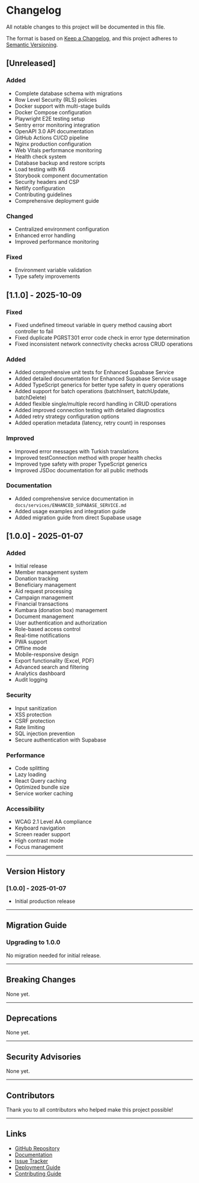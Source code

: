 # Changelog

All notable changes to this project will be documented in this file.

The format is based on [Keep a Changelog](https://keepachangelog.com/en/1.0.0/),
and this project adheres to
[Semantic Versioning](https://semver.org/spec/v2.0.0.html).

## [Unreleased]

### Added

- Complete database schema with migrations
- Row Level Security (RLS) policies
- Docker support with multi-stage builds
- Docker Compose configuration
- Playwright E2E testing setup
- Sentry error monitoring integration
- OpenAPI 3.0 API documentation
- GitHub Actions CI/CD pipeline
- Nginx production configuration
- Web Vitals performance monitoring
- Health check system
- Database backup and restore scripts
- Load testing with K6
- Storybook component documentation
- Security headers and CSP
- Netlify configuration
- Contributing guidelines
- Comprehensive deployment guide

### Changed

- Centralized environment configuration
- Enhanced error handling
- Improved performance monitoring

### Fixed

- Environment variable validation
- Type safety improvements

## [1.1.0] - 2025-10-09

### Fixed

- Fixed undefined timeout variable in query method causing abort controller to
  fail
- Fixed duplicate PGRST301 error code check in error type determination
- Fixed inconsistent network connectivity checks across CRUD operations

### Added

- Added comprehensive unit tests for Enhanced Supabase Service
- Added detailed documentation for Enhanced Supabase Service usage
- Added TypeScript generics for better type safety in query operations
- Added support for batch operations (batchInsert, batchUpdate, batchDelete)
- Added flexible single/multiple record handling in CRUD operations
- Added improved connection testing with detailed diagnostics
- Added retry strategy configuration options
- Added operation metadata (latency, retry count) in responses

### Improved

- Improved error messages with Turkish translations
- Improved testConnection method with proper health checks
- Improved type safety with proper TypeScript generics
- Improved JSDoc documentation for all public methods

### Documentation

- Added comprehensive service documentation in
  `docs/services/ENHANCED_SUPABASE_SERVICE.md`
- Added usage examples and integration guide
- Added migration guide from direct Supabase usage

## [1.0.0] - 2025-01-07

### Added

- Initial release
- Member management system
- Donation tracking
- Beneficiary management
- Aid request processing
- Campaign management
- Financial transactions
- Kumbara (donation box) management
- Document management
- User authentication and authorization
- Role-based access control
- Real-time notifications
- PWA support
- Offline mode
- Mobile-responsive design
- Export functionality (Excel, PDF)
- Advanced search and filtering
- Analytics dashboard
- Audit logging

### Security

- Input sanitization
- XSS protection
- CSRF protection
- Rate limiting
- SQL injection prevention
- Secure authentication with Supabase

### Performance

- Code splitting
- Lazy loading
- React Query caching
- Optimized bundle size
- Service worker caching

### Accessibility

- WCAG 2.1 Level AA compliance
- Keyboard navigation
- Screen reader support
- High contrast mode
- Focus management

---

## Version History

### [1.0.0] - 2025-01-07

- Initial production release

---

## Migration Guide

### Upgrading to 1.0.0

No migration needed for initial release.

---

## Breaking Changes

None yet.

---

## Deprecations

None yet.

---

## Security Advisories

None yet.

---

## Contributors

Thank you to all contributors who helped make this project possible!

---

## Links

- [GitHub Repository](https://github.com/kafkasder/panel)
- [Documentation](./README.md)
- [Issue Tracker](https://github.com/kafkasder/panel/issues)
- [Deployment Guide](./DEPLOYMENT.md)
- [Contributing Guide](./CONTRIBUTING.md)
